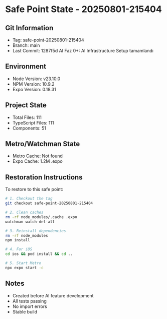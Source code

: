 # Safe Point State - 20250801-215404

## Git Information
- Tag: safe-point-20250801-215404
- Branch: main
- Last Commit: 1287f5d AI Faz 0+: AI Infrastructure Setup tamamlandı

## Environment
- Node Version: v23.10.0
- NPM Version: 10.9.2
- Expo Version: 0.18.31

## Project State
- Total Files:      111
- TypeScript Files:      111
- Components:       51

## Metro/Watchman State
- Metro Cache: Not found
- Expo Cache: 1.2M	.expo

## Restoration Instructions
To restore to this safe point:

```bash
# 1. Checkout the tag
git checkout safe-point-20250801-215404

# 2. Clean caches
rm -rf node_modules/.cache .expo
watchman watch-del-all

# 3. Reinstall dependencies
rm -rf node_modules
npm install

# 4. For iOS
cd ios && pod install && cd ..

# 5. Start Metro
npx expo start -c
```

## Notes
- Created before AI feature development
- All tests passing
- No import errors
- Stable build
